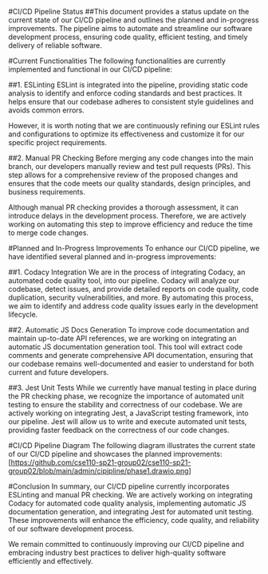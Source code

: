 #CI/CD Pipeline Status
##This document provides a status update on the current state of our CI/CD pipeline and outlines the planned and in-progress improvements. The pipeline aims to automate and streamline our software development process, ensuring code quality, efficient testing, and timely delivery of reliable software.

#Current Functionalities
The following functionalities are currently implemented and functional in our CI/CD pipeline:

##1. ESLinting
ESLint is integrated into the pipeline, providing static code analysis to identify and enforce coding standards and best practices. It helps ensure that our codebase adheres to consistent style guidelines and avoids common errors.

However, it is worth noting that we are continuously refining our ESLint rules and configurations to optimize its effectiveness and customize it for our specific project requirements.

##2. Manual PR Checking
Before merging any code changes into the main branch, our developers manually review and test pull requests (PRs). This step allows for a comprehensive review of the proposed changes and ensures that the code meets our quality standards, design principles, and business requirements.

Although manual PR checking provides a thorough assessment, it can introduce delays in the development process. Therefore, we are actively working on automating this step to improve efficiency and reduce the time to merge code changes.

#Planned and In-Progress Improvements
To enhance our CI/CD pipeline, we have identified several planned and in-progress improvements:

##1. Codacy Integration
We are in the process of integrating Codacy, an automated code quality tool, into our pipeline. Codacy will analyze our codebase, detect issues, and provide detailed reports on code quality, code duplication, security vulnerabilities, and more. By automating this process, we aim to identify and address code quality issues early in the development lifecycle.

##2. Automatic JS Docs Generation
To improve code documentation and maintain up-to-date API references, we are working on integrating an automatic JS documentation generation tool. This tool will extract code comments and generate comprehensive API documentation, ensuring that our codebase remains well-documented and easier to understand for both current and future developers.

##3. Jest Unit Tests
While we currently have manual testing in place during the PR checking phase, we recognize the importance of automated unit testing to ensure the stability and correctness of our codebase. We are actively working on integrating Jest, a JavaScript testing framework, into our pipeline. Jest will allow us to write and execute automated unit tests, providing faster feedback on the correctness of our code changes.

#CI/CD Pipeline Diagram
The following diagram illustrates the current state of our CI/CD pipeline and showcases the planned improvements:
[https://github.com/cse110-sp21-group02/cse110-sp21-group02/blob/main/admin/cipipline/phase1.drawio.png]


#Conclusion
In summary, our CI/CD pipeline currently incorporates ESLinting and manual PR checking. We are actively working on integrating Codacy for automated code quality analysis, implementing automatic JS documentation generation, and integrating Jest for automated unit testing. These improvements will enhance the efficiency, code quality, and reliability of our software development process.

We remain committed to continuously improving our CI/CD pipeline and embracing industry best practices to deliver high-quality software efficiently and effectively.





